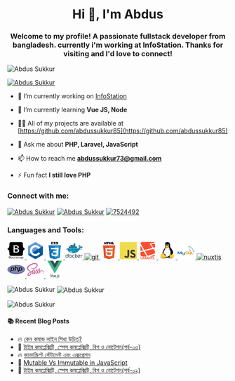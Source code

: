 <h1 align="center">Hi 👋, I'm Abdus</h1>
<h3 align="center">Welcome to my profile! A passionate fullstack developer from bangladesh. currently i'm working at InfoStation. Thanks for visiting and I'd love to connect!</h3>

<p align="left"> <img src="https://komarev.com/ghpvc/?username=abdussukkur85&label=Profile%20views&color=0e75b6&style=flat" alt="Abdus Sukkur" /> </p>

<p align="left"> <a href="https://twitter.com/abdussukkur77" target="blank"><img src="https://img.shields.io/twitter/follow/abdussukkur77?logo=twitter&style=for-the-badge" alt="Abdus Sukkur" /></a> </p>

- 🔭 I’m currently working on [InfoStation](https://www.infostation.digital)

- 🌱 I’m currently learning **Vue JS, Node**

- 👨‍💻 All of my projects are available at [https://github.com/abdussukkur85](https://github.com/abdussukkur85)

- 💬 Ask me about **PHP, Laravel, JavaScript**

- 📫 How to reach me **abdussukkur73@gmail.com**

- ⚡ Fun fact **I still love PHP**

<h3 align="left">Connect with me:</h3>
<p align="left">
 <a href="https://fb.com/abdussukkur85" target="blank"><img align="center" src="https://raw.githubusercontent.com/rahuldkjain/github-profile-readme-generator/master/src/images/icons/Social/facebook.svg" alt="Abdus Sukkur" height="30" width="40" /></a>
<a href="https://twitter.com/abdussukkur77" target="blank"><img align="center" src="https://raw.githubusercontent.com/rahuldkjain/github-profile-readme-generator/master/src/images/icons/Social/twitter.svg" alt="Abdus Sukkur" height="30" width="40" /></a>
<a href="https://www.linkedin.com/in/abdussukkur85/" target="blank"><img align="center" src="https://github.com/dheereshagrwal/colored-icons/blob/master/svg/linkedin.svg" alt="7524492" height="30" width="40" /></a>


</p>

<h3 align="left">Languages and Tools:</h3>
<p align="left"> <a href="https://getbootstrap.com" target="_blank" rel="noreferrer"> <img src="https://raw.githubusercontent.com/devicons/devicon/master/icons/bootstrap/bootstrap-plain-wordmark.svg" alt="bootstrap" width="40" height="40"/> </a> <a href="https://www.cprogramming.com/" target="_blank" rel="noreferrer"> <img src="https://raw.githubusercontent.com/devicons/devicon/master/icons/c/c-original.svg" alt="c" width="40" height="40"/> </a> <a href="https://www.w3schools.com/css/" target="_blank" rel="noreferrer"> <img src="https://raw.githubusercontent.com/devicons/devicon/master/icons/css3/css3-original-wordmark.svg" alt="css3" width="40" height="40"/> </a> <a href="https://www.docker.com/" target="_blank" rel="noreferrer"> <img src="https://raw.githubusercontent.com/devicons/devicon/master/icons/docker/docker-original-wordmark.svg" alt="docker" width="40" height="40"/> </a> <a href="https://git-scm.com/" target="_blank" rel="noreferrer"> <img src="https://www.vectorlogo.zone/logos/git-scm/git-scm-icon.svg" alt="git" width="40" height="40"/> </a> <a href="https://www.w3.org/html/" target="_blank" rel="noreferrer"> <img src="https://raw.githubusercontent.com/devicons/devicon/master/icons/html5/html5-original-wordmark.svg" alt="html5" width="40" height="40"/> </a> <a href="https://developer.mozilla.org/en-US/docs/Web/JavaScript" target="_blank" rel="noreferrer"> <img src="https://raw.githubusercontent.com/devicons/devicon/master/icons/javascript/javascript-original.svg" alt="javascript" width="40" height="40"/> </a> <a href="https://laravel.com/" target="_blank" rel="noreferrer"> <img src="https://raw.githubusercontent.com/devicons/devicon/master/icons/laravel/laravel-plain-wordmark.svg" alt="laravel" width="40" height="40"/> </a> <a href="https://www.linux.org/" target="_blank" rel="noreferrer"> <img src="https://raw.githubusercontent.com/devicons/devicon/master/icons/linux/linux-original.svg" alt="linux" width="40" height="40"/> </a> <a href="https://www.mysql.com/" target="_blank" rel="noreferrer"> <img src="https://raw.githubusercontent.com/devicons/devicon/master/icons/mysql/mysql-original-wordmark.svg" alt="mysql" width="40" height="40"/> </a> <a href="https://nuxtjs.org/" target="_blank" rel="noreferrer"> <img src="https://www.vectorlogo.zone/logos/nuxtjs/nuxtjs-icon.svg" alt="nuxtjs" width="40" height="40"/> </a> <a href="https://www.php.net" target="_blank" rel="noreferrer"> <img src="https://raw.githubusercontent.com/devicons/devicon/master/icons/php/php-original.svg" alt="php" width="40" height="40"/> </a> <a href="https://sass-lang.com" target="_blank" rel="noreferrer"> <img src="https://raw.githubusercontent.com/devicons/devicon/master/icons/sass/sass-original.svg" alt="sass" width="40" height="40"/> </a> <a href="https://vuejs.org/" target="_blank" rel="noreferrer"> <img src="https://raw.githubusercontent.com/devicons/devicon/master/icons/vuejs/vuejs-original-wordmark.svg" alt="vuejs" width="40" height="40"/> </a> </p>

<p><img align="left" src="https://github-readme-stats.vercel.app/api/top-langs?username=abdussukkur85&show_icons=true&locale=en&layout=compact" alt="Abdus Sukkur" /></p>

<p>&nbsp;<img align="center" src="https://github-readme-stats.vercel.app/api?username=abdussukkur85&show_icons=true&locale=en" alt="Abdus Sukkur" /></p>

<p><img align="center" src="https://github-readme-streak-stats.herokuapp.com/?user=abdussukkur85&" alt="Abdus Sukkur" /></p>

#### :books: Recent Blog Posts
<!-- BLOGPOSTS:START -->
 - 🔥 [কেন কমান্ড লাইন শিখা উচিত?](https://boolean.hashnode.dev/4kav4keh4kaoiocmlecmrucmvucmqocnjecmosdgprlgpr7gpofgpqgg4ka24ka4kaw4kaiocmiecmmucmvcmpd8)
 - 💯 [টাইম কমপ্লেক্সিটি, স্পেস কমপ্লেক্সিটি, বিগ ও নোটেশন&lpar;পর্ব-০৩&rpar;](https://boolean.hashnode.dev/4kaf4ka4kah4kauiocmlecmrucmqucnjecmsucnhcmlecnjecmuocmvcmncmvywg4ka44ken4kaq4keh4ka4iocmlecmrucmqucnjecmsucnhcmlecnjecmuocmvcmncmvywg4kas4ka4kaxiocmkydgpqjgp4vgppgp4fgprbgpqgo4kaq4kaw4ken4kaslecnpucnqsk)
 - 🔥 [জাভাস্ক্রিপ্ট স্টেটমেন্ট এবং এক্সপ্রেশন](https://boolean.hashnode.dev/4kac4ka4kat4ka4ka44ken4kav4ken4kaw4ka4kaq4ken4kafiocmuocnjecmncnhcmncmrucnhcmqocnjecmnydgpogpqzgpoig4kap4kav4ken4ka44kaq4ken4kaw4keh4ka24kao)
 - 🚀 [Mutable Vs Immutable in JavaScript](https://boolean.hashnode.dev/mutable-vs-immutable-in-javascript)
 - 💫 [টাইম কমপ্লেক্সিটি, স্পেস কমপ্লেক্সিটি, বিগ ও নোটেশন&lpar;পর্ব-০২&rpar;](https://boolean.hashnode.dev/4kaf4ka4kah4kauiocmlecmrucmqucnjecmsucnhcmlecnjecmuocmvcmncmvywg4ka44ken4kaq4keh4ka4iocmlecmrucmqucnjecmsucnhcmlecnjecmuocmvcmncmvywg4kas4ka4kaxiocmkydgpqjgp4vgppgp4fgprbgpqgo4kaq4kaw4ken4kaslecnpucnqck)<!-- BLOGPOSTS:END -->
